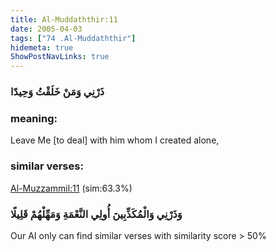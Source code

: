 ```yaml
---
title: Al-Muddaththir:11
date: 2005-04-03
tags: ["74 .Al-Muddaththir"]
hidemeta: true 
ShowPostNavLinks: true 
---
```

### ذَرْنِي وَمَنْ خَلَقْتُ وَحِيدًا
### meaning: 
Leave Me [to deal] with him whom I created alone,
### similar verses: 

[Al-Muzzammil:11](/73/11) (sim:63.3%)

### وَذَرْنِي وَالْمُكَذِّبِينَ أُولِي النَّعْمَةِ وَمَهِّلْهُمْ قَلِيلًا

Our AI only can find similar verses with similarity score > 50% 



